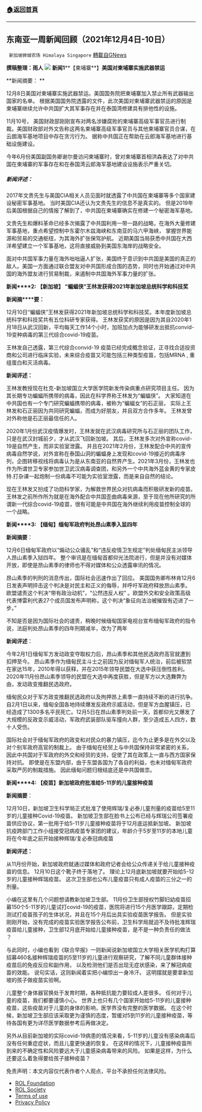 ###  [:house:返回首頁](https://github.com/ourhimalayas/txt)
---


## 东南亚一周新闻回顾（2021年12月4日-10日）
` 新加坡狮城农场 Himalaya Singapore` [轉載自GNews](https://gnews.org/zh-hans/1752723/)

**撰稿整理：雨人**
![](https://assets.gnews.org/wp-content/uploads/2021/03/Six-Critical-Areas-for-Donor-Impact-in-Southeast-Asia.jpg)
**新闻1****【柬埔寨**】**美国对柬埔寨实施武器禁运**

**新闻摘要： **

12月8日美国对柬埔寨实施武器禁运。美国国务院把柬埔寨加入禁止所有武器输出国家的名单。 根据美国国务院透露的文件，此次美国对柬埔寨武器禁运的原因是柬埔寨继续允许中共国扩大其军事存在并在泰国湾修建具有排他性的设施。

11月10号， 美国财政部刚刚宣布对两名涉嫌腐败的柬埔寨高级军事官员进行制裁。美国财政部对外文告称这两名柬埔寨高级军事官员与其他柬埔寨官员合谋，在云朗海军基地项目中存在贪污行为。 据称中共国正在帮助在云郎海军基地进行基础设施建设。

今年6月份美国副国务卿谢尔曼访问柬埔寨时，曾对柬埔寨首相洪森表达了对中共国在柬埔寨的军事存在和在泰国湾云郎海军基地建设设施表示严重关切。

##### 新闻评述：  

2017年文贵先生与美国CIA相关人员见面时就透露了中共国在柬埔寨等多个国家建设秘密军事基地。 当时美国CIA还认为文贵先生的信息不是真实的。 但是2019年后美国根据自己的情报了解到了，中共国在柬埔寨确实在修建一个秘密海军基地。

文贵先生和爆料革命已经多次揭露了中共国利用一带一路的战略，在海外大量修建军事基地，重点希望控制中东霍尔木兹海峡和东南亚的马六甲海峡， 掌握世界能源和贸易的交通枢纽，为其海外扩张保驾护航。 近期美国当局获悉中共国在大西洋希望建立一个军事基地，这将直接威胁到美国东海岸的战略安全。

面对中共国军事力量在海外咄咄逼人扩张，美国终于意识到中共国是美国的真正的敌人。美国一方面通过联合盟友对中共国形成合围的态势，同时也开始通过对中共国的海外盟友进行贸易制裁，来遏制中共国海外军事力量的扩张。

**新闻****2: 【新加坡】 “蝙蝠侠”王林发获得2021年新加坡总统科学和科技奖**

**新闻摘****要：**

12月10日“蝙蝠侠”王林发获得2021年新加坡总统科学和科技奖。本年度新加坡总统科学和科技奖共有五位科研专家获得。 王林发获奖的原因是因为其自2020年1月18日从武汉回新，平均每天工作14个小时，加班加点为能够研发出抵抗convid-19变种病毒的第三代综合covid-19疫苗。

王林发自己透露，第三代综合convid-19 疫苗已经完成概念验证，正寻找合适投资商和公司进行临床实验，未来综合疫苗又可能包括三种类型疫苗，包括MRNA , 重组蛋白和灭活病毒。

**新闻评述：**

王林发教授现在杜克-新加坡国立大学医学院新发传染病重点研究项目主任。  因为其长期专功蝙蝠所携带的病毒，因此在科学界称王林发为“蝙蝠侠”。 大家知道在中共国也有一个专门研究蝙蝠携带的病毒，被称为“蝙蝠女”的石正丽， 实际上王林发和石正丽因为共同研究蝙蝠，而成为好朋友，并且双方合作多年。 王林发曾对外称他是石正丽最信任的人。

2020年1月份武汉疫情爆发时，王林发就在武汉病毒研究所与石正丽的团队工作， 只是在武汉封城前夕，才从武汉飞回新加坡。 其后，王林发多次对外宣称covid-19是自然产生，而非实验室泄露。 并且在2021年2月份，王林发配合中共的宣传病毒自然学说，对外宣称在泰国山洞的蝙蝠身上发现和covid-19接近的病毒序列，企图转移视线将病毒认为是从东南亚的自然界产生。2021年3月份，王林发也作为所谓世卫专家参加世卫武汉病毒调查团，和另外一个中共海外蓝金黄的专家皮特.打杂课一起炮制一份病毒不可能为实验室泄露，而是来自自然的结论。

现在王林发又扮成了功勋科学家，为解救世界民众对抗病毒而积极研发新的疫苗。 王林发之前所作所为就是在海外配合中共国歪曲病毒来源，至于现在他所研究的所谓新一代综合covid-19疫苗，很有可能是中共国在海外继续利用疫苗控制全球的一个战略。

**新闻****3: 【缅甸】缅甸军政府判处昂山素季入监四年**

**新闻摘要**：

12月6日缅甸军政府以“煽动公众骚乱”和“违反疫情卫生规定”判处缅甸民主派领导人昂山素季入狱四年。 整个审讯是在缅甸首都仰光法院进行，但是并没有对媒体开放，即使是昂山素季的律师也不得对媒体和公众透露审讯的情况。

昂山素季的判刑的消息传出，国际社会迅速作出了回应。 美国国务卿布林肯12月6日发表声明抨击这个判决是对民主和正义的侮辱，并呼吁军政府释放昂山素季。 欧盟谴责这个判决“带有政治动机”，“公然违反人权” 。欧盟外交和安全政策高级代表博雷利代表27个成员国发布声明称，这个判决“象征向法治被摧毁有迈进了一步。”

不知是否是因为国际社会的谴责，稍晚时候缅甸国家电视台宣布缅甸军政府的指令说，法庭判处昂山素季的四年刑期减半，改为了两年

**新闻评述**：

今年2月1日缅甸军方发动政变夺取权力后，昂山素季和其他民选政府高官就遭到扣押至今。 昂山素季作为缅甸民主斗士之前因为反对缅甸军人统治，前后被软禁在家达15年，2010年得以获释，并在2015年领导民盟在大选中获压倒性胜利。2020年11月份昂山素季领导的民盟在大选中再度获胜，但是军方以大选舞弊为由，发动政变推翻民选政府。

缅甸民众对于军方政变推翻民选政府以及拘押昂上素季一直持续不断的进行抗争。自2月1日以来，缅甸全国各地持续爆发反政府示威活动，但是军方血腥镇压，已经造成了1300多名平民死亡。12月5日在昂山素季判处前一天，首都仰光又爆发了大规模的反政变示威活动，军政府武装部队驱车撞向人群，至少造成五人四方，数十人受伤。

国际社会对于缅甸军政府的政变和对民众的暴力镇压，迄今为止更多是在外交以及对个别军政府高官的制裁上。 由于缅甸在经贸上与中共国保持非常紧密的关系，因此中共国对于军政府的外交和经贸的支持，促使了其在政策上一直与西方国家保持对抗。 即使是在东盟内部，由于东盟各国为了各自的利益，也未对缅甸军政府采取严厉的制裁措施。 因此缅甸问题归根结底还是中共国做祟。

**新闻****4: 【疫苗】新加坡政府批准给5-11岁的儿童接种疫苗**

**新闻摘要**：

12月10日，新加坡卫生科学局正式批准了使用辉瑞/复必泰儿童剂量的疫苗给5至11岁的儿童接种Covid-19疫苗。 新加坡卫生部在脸书上公布已经与辉瑞公司签署疫苗供应协议，第一批用于给5-11岁儿童接种疫苗将于12月底运抵新加坡。 新加坡抗疫跨部门工作小组接受冠病疫苗专家团的建议，年龄介于5岁至11岁的本地儿童将在今年底之前开始接种辉瑞/复必泰冠病疫苗

**新闻评述：**

从11月份开始，新加坡政府就通过媒体和政府记者会给公众传递关于给儿童接种疫苗的信息。 12月10日这个靴子终于落地了。 理论上12月底新加坡就要开始给5-12岁的儿童接种辉瑞疫苗。 这次卫生部也公布儿童疫苗只有成人疫苗的三分之一的剂量。

小编在这里有几个问题想请教新加坡卫生部。 11月份卫生部授权竹脚妇幼疫苗招募150个5-11岁的儿童试打covid-19的疫苗，医院将进行15个月医学跟踪，定期检测试打疫苗孩子的生体状况，并且在15个月后出具实验疫苗医学报告。 但是实验刚刚开始，没有完成的疫苗实验医学报告公布前，卫生科学局就迫不及待批准辉瑞疫苗给儿童接种，卫生部12月底开始给儿童接种疫苗，是不是一种负责任的做法 ？

与此同时，小编也看到《联合早报》一则新闻说新加坡国立大学相关医学机构打算招募460名接种辉瑞疫苗的5至11岁的儿童进行观察研究，了解不同儿童群体接种疫苗后的免疫反应和副作用， 以及检测他们是否出现无症状感染，来了解冠病疫苗的效能。 说句实话，这则新闻着实把小编惊出一身冷汗。 这明摆就是要拿新加坡的孩子做疫苗实验啊。

儿童整个身体器官换处于发育时期，各种抵抗能力要较成人差很多。 任何对于儿童的疫苗，我们都要谨慎小心。 世界上也只有几个国家开始给5-11岁的儿童接种疫苗，这些疫苗对于儿童的身体的影响，医学界没有完整的医学数据。 在这个时候，新加坡卫生部应该采取更为谨慎的态度，暂缓对5到11岁的儿童接种疫苗，等待各国有更为详尽医学数据参考后再做决定。

另外从目前新加坡的实际covid-19病患的情况来看，5-11岁的儿童没有感染病毒后没有任何重症症状，而且儿童更快速的恢复。 在这样的情况下，儿童接种疫苗所到来的不确定性和风险要远大于儿童感染病毒带来的风险。 如果是这样，为什么还要这么着急得要给孩子接种疫苗？

 

免责声明：本文内容仅代表作者个人观点，平台不承担任何法律风险。

- [ROL Foundation](https://rolfoundation.org/)
- [ROL Society](https://rolsociety.org/)
- [Terms of use](https://gnews.org/terms-of-use-3/)
- [Privacy Policy](https://gnews.org/privacy-policy/)
